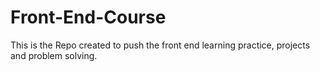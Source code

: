 # Front-End-Course
This is the Repo created to push the front end learning practice, projects and problem solving.
